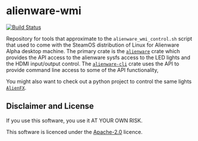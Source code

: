 # alienware-wmi

[![Build Status](https://github.com/a1ecbr0wn/alienware-wmi/actions/workflows/build.yml/badge.svg)](https://github.com/a1ecbr0wn/alienware-wmi/actions/workflows/build.yml)

Repository for tools that approximate to the `alienware_wmi_control.sh` script that used to come with the SteamOS
distribution of Linux for Alienware Alpha desktop machine.  The primary crate is the
[`alienware`](https://github.com/a1ecbr0wn/alienware-wmi/tree/main/alienware) crate which provides the API access to the alienware sysfs access to the LED lights and the HDMI input/output control. The
[`alienware-cli`](https://github.com/a1ecbr0wn/alienware-wmi/tree/main/alienware_cli) crate uses the API to provide
command line access to some of the API functionality,

You might also want to check out a python project to control the same lights
[`AlienFX`](https://github.com/trackmastersteve/alienfx).

## Disclaimer and License

If you use this software, you use it AT YOUR OWN RISK.

This software is licenced under the [Apache-2.0](https://github.com/a1ecbr0wn/alienware-wmi/blob/main/LICENSE) licence.

